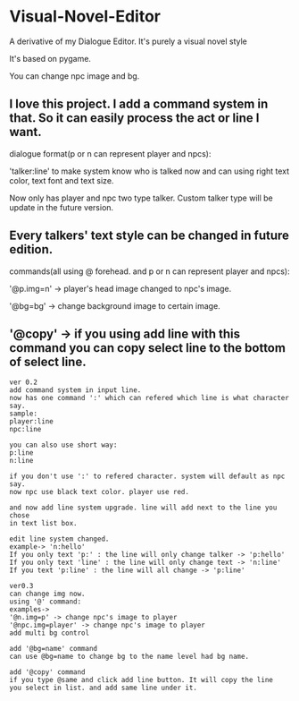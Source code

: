 # Visual-Novel-Editor
A derivative of my Dialogue Editor. It's purely a visual novel style

It's based on pygame.

You can change npc image and bg.

I love this project. I add a command system in that. So it can easily process the act or line I want.
---

dialogue format(p or n can represent player and npcs):

'talker:line' to make system know who is talked now and can using right text color, text font and text size.

Now only has player and npc two type talker. Custom talker type will be update in the future version.

Every talkers' text style can be changed in future edition.
---

commands(all using @ forehead. and p or n can represent player and npcs):

'@p.img=n' -> player's head image changed to npc's image.

'@bg=bg' -> change background image to certain image.

'@copy' -> if you using add line with this command you can copy select line to the bottom of select line.
---
```
ver 0.2
add command system in input line.
now has one command ':' which can refered which line is what character say.
sample:
player:line
npc:line

you can also use short way:
p:line
n:line

if you don't use ':' to refered character. system will default as npc say.
now npc use black text color. player use red.

and now add line system upgrade. line will add next to the line you chose
in text list box.

edit line system changed.
example-> 'n:hello'
If you only text 'p:' : the line will only change talker -> 'p:hello'
If you only text 'line' : the line will only change text -> 'n:line'
If you text 'p:line' : the line will all change -> 'p:line'

ver0.3
can change img now.
using '@' command:
examples->
'@n.img=p' -> change npc's image to player
'@npc.img=player' -> change npc's image to player
add multi bg control

add '@bg=name' command
can use @bg=name to change bg to the name level had bg name.

add '@copy' command
if you type @same and click add line button. It will copy the line
you select in list. and add same line under it.
```
